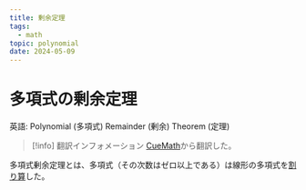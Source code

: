 ```yaml
---
title: 剰余定理
tags:
  - math
topic: polynomial
date: 2024-05-09
---
```


# 多項式の剰余定理

英語: Polynomial (多項式) Remainder (剰余) Theorem (定理)

> [!info] 翻訳インフォメーション
> [CueMath](https://www.cuemath.com/algebra/remainder-theorem/)から翻訳した。

多項式剰余定理とは、多項式（その次数はゼロ以上である）は線形の多項式を[割り算](20230515-数学用語集.md)した。

